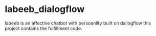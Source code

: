 # labeeb_dialogflow
labeeb is an affective chatbot with persoanlity built on dailogflow
this project contains the fulfillment code.
